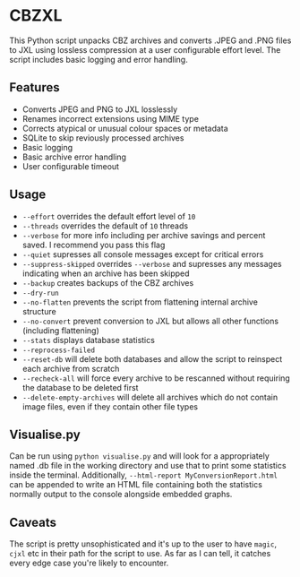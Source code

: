 # CBZXL

This Python script unpacks CBZ archives and converts .JPEG and .PNG files to JXL using lossless compression at a user configurable effort level. The script includes basic logging and error handling. 

## Features

- Converts JPEG and PNG to JXL losslessly
- Renames incorrect extensions using MIME type
- Corrects atypical or unusual colour spaces or metadata
- SQLite to skip reviously processed archives
- Basic logging
- Basic archive error handling
- User configurable timeout

## Usage

- `--effort` overrides the default effort level of `10`
- `--threads` overrides the default of `10` threads
- `--verbose` for more info including per archive savings and percent saved. I recommend you pass this flag
- `--quiet` supresses all console messages except for critical errors
- `--suppress-skipped` overrides `--verbose` and supresses any messages indicating when an archive has been skipped
- `--backup` creates backups of the CBZ archives
- `--dry-run`
- `--no-flatten` prevents the script from flattening internal archive structure
- `--no-convert` prevent conversion to JXL but allows all other functions (including flattening)
- `--stats` displays database statistics
- `--reprocess-failed`
- `--reset-db` will delete both databases and allow the script to reinspect each archive from scratch
- `--recheck-all` will force every archive to be rescanned without requiring the database to be deleted first
- `--delete-empty-archives` will delete all archives which do not contain image files, even if they contain other file types

## Visualise.py

Can be run using `python visualise.py` and will look for a appropriately named .db file in the working directory and use that to print some statistics inside the terminal. Additionally, `--html-report MyConversionReport.html` can be appended to write an HTML file containing both the statistics normally output to the console alongside embedded graphs. 

## Caveats

The script is pretty unsophisticated and it's up to the user to have `magic`, `cjxl` etc in their path for the script to use. As far as I can tell, it catches every edge case you're likely to encounter. 
